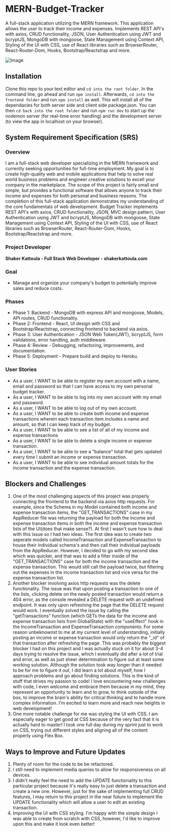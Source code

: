 # MERN-Budget-Tracker
A full-stack application utilizing the MERN framework. This application allows the user to track their income and expenses. Implements REST API's with axios, CRUD functionality, JSON, User Authentication using JWT and bcryptJS, MongoDB with mongoose, State Management using Context API, Styling of the UI with CSS, use of React libraries such as BrowserRouter, React-Router-Dom, Hooks, Bootstrap/Reactstrap and more. 

![Image](https://github.com/smkattoula/smkattoula.github.io/blob/master/assets/img/BudgetTrackerPic.png)

## Installation 
Clone this repo to your text editor and `cd into the root folder`. In the command line, go ahead and run `npm install`. Afterwards, `cd into the frontend folder` and run `npm install` as well. This will install all of the dependacies for both server side and client side package.json. You can then `cd back into the root folder` and run `npm run dev` to start up the nodemon server (for real-time error handling) and the development server (to view the app in localhost on your browser). 

## System Requirement Specification (SRS)
### Overview
I am a full-stack web developer specializing in the MERN framework and currently seeking opportunities for full-time employment. My goal is to create high-quality web and mobile applications that help to solve real world business problems and engineer creative solutions to excell your company in the marketplace. The scope of this project is fairly small and simple, but provides a functional software that allows anyone to track their income and expenses for both personal and business reasons. The completion of this full-stack application demonstrates my understanding of the core fundamentals of web development. Budget Tracker implements REST API's with axios, CRUD functionality, JSON, MVC design pattern, User Authentication using JWT and bcryptJS, MongoDB with mongoose, State Management using Context API, Styling of the UI with CSS, use of React libraries such as BrowserRouter, React-Router-Dom, Hooks, Bootstrap/Reactstrap and more. 

### Project Developer

**Shaker Kattoula - Full Stack Web Developer - shakerkattoula.com**

### Goal
* Manage and organize your company's budget to potentially improve sales and reduce costs.

### Phases
* Phase 1: Backend - MongoDB with express API and mongoose, Models, API routes, CRUD functionality.
* Phase 2: Frontend - React, UI design with CSS and Bootstrap/Reactstrap, connecting frontend to backend via axios.
* Phase 3: User Authentication - JSON Web Token(JWT), bcryptJS, form validations, error handling, auth middleware.
* Phase 4: Review - Debugging, refactoring, improvements, and documentation.
* Phase 5: Deployment - Prepare build and deploy to Heroku.

### User Stories
* As a user, I WANT to be able to register my own account with a name, email and password so that I can have access to my own personal budget tracker.
* As a user, I WANT to be able to log into my own account with my email and password.
* As a user, I WANT to be able to log out of my own account.
* As a user, I WANT to be able to create both income and expense transactions wherein each transaction item includes a name and amount, so that I can keep track of my budget.
* As a user, I WANT to be able to see a list of all of my income and expense transactions
* As a user, I WANT to be able to delete a single income or expense transaction.
* As a user, I WANT to be able to see a "balance" total that gets updated every time I submit an income or expense transaction.
* As a user, I WANT to be able to see individual amount totals for the income transaction and the expense transaction.

## Blockers and Challenges
1) One of the most challenging aspects of this project was properly connecting the frontend to the backend via axios http requests. For example, since the Schema in my Model contained both income and expense transaction items, the "GET_TRANSACTIONS" case in my AppReducer file was returning the payload for both the income and expense transaction items in both the income and expense transaction lists of the UI(does that make sense?). At first I wasn't sure how to deal with this issue so I had two ideas. The first idea was to create two seperate models called IncomeTransaction and ExpenseTransaction to house their individual schema's and then call their individual payloads from the AppReducer. However, I decided to go with my second idea which was quicker, and that was to add a filter inside of the "GET_TRANSACTIONS" case for both the income transaction and the expense transaction. This would still call the payload twice, but filtering out the expenses in the income transaction list and vice versa for the expense transaction list. 
2) Another blocker involving axios http requests was the delete functionality. The issue was that upon posting a transaction to one of the lists, clicking delete on the newly posted transaction would return a 404 error, as the console revealed a DELETE request with an undefined endpoint. It was only upon refreshing the page that the DELETE request would work. I eventually solved the issue by calling the "getTransactions" function (which GETs the data for the income and expense transaction lists from GlobalState) with the "useEffect" hook in the IncomeTransaction and ExpenseTransaction components. For some reason unbeknownst to me at my current level of understanding, initially posting an income or expense transaction would only return the "_id" of that transaction after refreshing the page. This was probably the biggest blocker I had on this project and I was actually stuck on it for about 3-4 days trying to resolve the issue, which I eventually did after a lot of trial and error, as well as just sheer determination to figure out at least some working solution. Although the solution took way longer than it needed to be for me to figure it out, I did learn a lot about myself, how I approach problems and go about finding solutions. This is the kind of stuff that drives my passion to code! I love encountering new challenges with code, I even welcome and embrace them because in my mind, they represent an opportunity to learn and to grow, to think outside of the box, to improve the brain's ability for critical thinking and to handle more complex information. I'm excited to learn more and reach new heights in web development!
3) One more notable challenge for me was styling the UI with CSS. I am especially eager to get good at CSS because of the very fact that it is actually hard to master! I took one full day during my sprint just to work on CSS, trying out different styles and aligning all of the content properly using Flex Box.

## Ways to Improve and Future Updates
1) Plenty of room for the code to be be refactored.
2) I still need to implement media queries to allow for responsiveness on all devices.
4) I didn't really feel the need to add the UPDATE functionality to this particular project because it's really easy to just delete a transaction and create a new one. However, just for the sake of implementing full CRUD features, I may return to this project in the near future to implement the UPDATE functionality which will allow a user to edit an existing transaction. 
5) Improving the UI with CSS styling. I'm happy with the simple design I was able to create from scratch with CSS, however, I'd like to improve upon this and make it look even better! 
